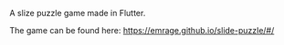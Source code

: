 A slize puzzle game made in Flutter.

The game can be found here: https://emrage.github.io/slide-puzzle/#/
